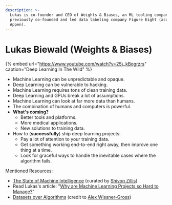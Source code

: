 ```yaml
---
description: >-
  Lukas is co-founder and CEO of Weights & Biases, an ML tooling company. He
  previously co-founded and led data labeling company Figure Eight (acquired by
  Appen).
---
```


# Lukas Biewald \(Weights & Biases\)

{% embed url="https://www.youtube.com/watch?v=25\_kBogrzrs" caption="Deep Learning In The Wild" %}

* Machine Learning can be unpredictable and opaque.
* Deep Learning can be vulnerable to hacking.
* Machine Learning requires tons of clean training data.
* Deep Learning and GPUs break a lot of assumptions.
* Machine Learning can look at far more data than humans.
* The combination of humans and computers is powerful.
* **What's coming?**
  * Better tools and platforms.
  * More medical applications.
  * New solutions to training data.
* How to \(**successfully**\) ship deep learning projects:
  * Pay a lot of attention to your training data.
  * Get something working end-to-end right away, then improve one thing at a time.
  * Look for graceful ways to handle the inevitable cases where the algorithm fails.

Mentioned Resources:

* [The State of Machine Intelligence](http://www.shivonzilis.com/machineintelligence) \(curated by [Shivon Zillis](https://twitter.com/shivon)\)
* Read Lukas's article: "[Why are Machine Learning Projects so Hard to Manage?](https://medium.com/@l2k/why-are-machine-learning-projects-so-hard-to-manage-8e9b9cf49641)"
* [Datasets over Algorithms](http://www.spacemachine.net/views/2016/3/datasets-over-algorithms) \(credit to [Alex Wissner-Gross](https://www.alexwg.org/)\)

